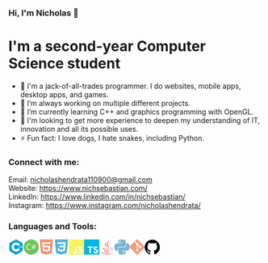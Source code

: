 ### Hi, I'm Nicholas 👋

# I'm a second-year Computer Science student

- 💪 I'm a jack-of-all-trades programmer. I do websites, mobile apps, desktop apps, and games.
- 🔭 I’m always working on multiple different projects.
- 🌱 I’m currently learning C++ and graphics programming with OpenGL.
- 👯 I'm looking to get more experience to deepen my understanding of IT, innovation and all its possible uses.
- ⚡ Fun fact: I love dogs, I hate snakes, including Python.

### Connect with me:

Email: nicholashendrata110900@gmail.com <br/>
Website: https://www.nichsebastian.com/ <br/>
LinkedIn: https://www.linkedin.com/in/nichsebastian/ <br/>
Instagram: https://www.instagram.com/nicholashendrata/

### Languages and Tools:

<img align="left" alt="C++" width="30px" src="https://github.com/NicholasSebastian/NicholasSebastian/blob/master/cplusplus.svg" >
<img align="left" alt="C#" width="30px" src="https://github.com/NicholasSebastian/NicholasSebastian/blob/master/csharp.svg" >
<img align="left" alt="HTML5" width="30px" src="https://github.com/NicholasSebastian/NicholasSebastian/blob/master/html5.svg" />
<img align="left" alt="CSS3" width="30px" src="https://github.com/NicholasSebastian/NicholasSebastian/blob/master/css3.svg" />
<img align="left" alt="JavaScript" width="30px" src="https://github.com/NicholasSebastian/NicholasSebastian/blob/master/javascript.svg" />
<img align="left" alt="TypeScript" width="30px" src="https://github.com/NicholasSebastian/NicholasSebastian/blob/master/typescript.svg" />
<img align="left" alt="Java" width="30px" src="https://github.com/NicholasSebastian/NicholasSebastian/blob/master/java.svg" >
<img align="left" alt="Python" width="30px" src="https://github.com/NicholasSebastian/NicholasSebastian/blob/master/python.svg" >
<img align="left" alt="Git" width="30px" src="https://github.com/NicholasSebastian/NicholasSebastian/blob/master/git.svg" />
<img align="left" alt="GitHub" width="30px" src="https://github.com/NicholasSebastian/NicholasSebastian/blob/master/github.svg" />
